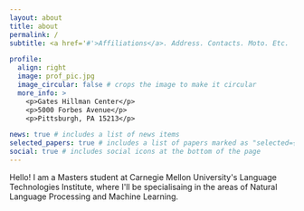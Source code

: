 ```yaml
---
layout: about
title: about
permalink: /
subtitle: <a href='#'>Affiliations</a>. Address. Contacts. Moto. Etc.

profile:
  align: right
  image: prof_pic.jpg
  image_circular: false # crops the image to make it circular
  more_info: >
    <p>Gates Hillman Center</p>
    <p>5000 Forbes Avenue</p>
    <p>Pittsburgh, PA 15213</p>

news: true # includes a list of news items
selected_papers: true # includes a list of papers marked as "selected={true}"
social: true # includes social icons at the bottom of the page
---
```


Hello! I am a Masters student at Carnegie Mellon University's Language Technologies Institute, where I'll be specialisaing in the areas of Natural Language Processing and Machine Learning. 

